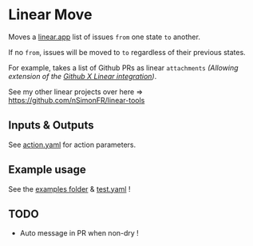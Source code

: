 # Linear Move

Moves a [linear.app](https://linear.app) list of issues `from` one state `to` another.

If no `from`, issues will be moved to `to` regardless of their previous states.

For example, takes a list of Github PRs as linear `attachments` _(Allowing extension of the [Github X Linear integration](https://linear.app/docs/github))_.

See my other linear projects over here => https://github.com/nSimonFR/linear-tools

## Inputs & Outputs

See [action.yaml](action.yaml) for action parameters.

## Example usage

See the [examples folder](./example) & [test.yaml](./.github/workflows/test.yaml) !

## TODO

- Auto message in PR when non-dry !